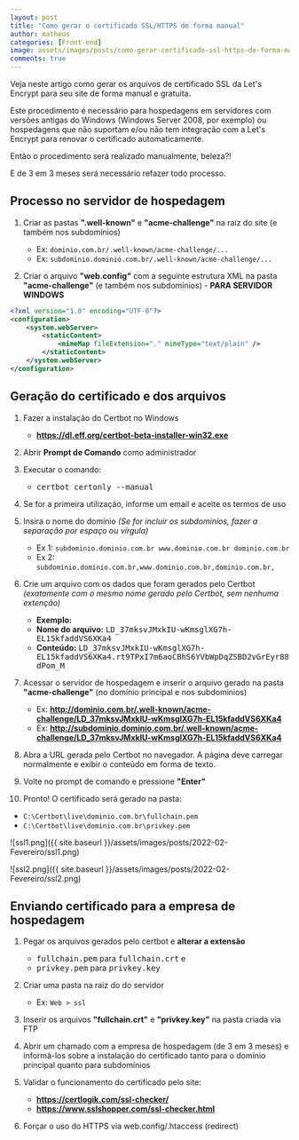 ```yaml
---
layout: post
title: "Como gerar o certificado SSL/HTTPS de forma manual"
author: matheus
categories: [Front-end]
image: assets/images/posts/como-gerar-certificado-ssl-https-de-forma-manual.jpg
comments: true
---
```


Veja neste artigo como gerar os arquivos de certificado SSL da Let's Encrypt para seu site de forma manual e gratuita.

Este procedimento é necessário para hospedagens em servidores com versões antigas do Windows (Windows Server 2008, por exemplo) ou hospedagens que não suportam e/ou não tem integração com a Let's Encrypt para renovar o certificado automaticamente.

Então o procedimento será realizado manualmente, beleza?!

E de 3 em 3 meses será necessário refazer todo processo.

## Processo no servidor de hospedagem

1. Criar as pastas **".well-known"** e **"acme-challenge"** na raiz do site (e também nos subdomínios)

   - Ex: `dominio.com.br/.well-known/acme-challenge/...`
   - Ex: `subdominio.dominio.com.br/.well-known/acme-challenge/...`

2. Criar o arquivo **"web.config"** com a seguinte estrutura XML na pasta **"acme-challenge"** (e também nos subdomínios) - **PARA SERVIDOR WINDOWS**

```xml
<?xml version="1.0" encoding="UTF-8"?>
<configuration>
    <system.webServer>
        <staticContent>
            <mimeMap fileExtension="." mimeType="text/plain" />
        </staticContent>
    </system.webServer>
</configuration>
```

## Geração do certificado e dos arquivos

1. Fazer a instalação do Certbot no Windows

   - **<a href="https://dl.eff.org/certbot-beta-installer-win32.exe" rel="noopener noreferrer">https://dl.eff.org/certbot-beta-installer-win32.exe</a>**

2. Abrir **Prompt de Comando** como administrador

3. Executar o comando:

   - <kbd>certbot certonly --manual</kbd>

4. Se for a primeira utilização, informe um email e aceite os termos de uso

5. Insira o nome do domínio _(Se for incluir os subdominios, fazer a separação por espaço ou vírgula)_

   - Ex 1: `subdominio.dominio.com.br www.dominio.com.br dominio.com.br`
   - Ex 2: `subdominio.dominio.com.br,www.dominio.com.br,dominio.com.br,`

6. Crie um arquivo com os dados que foram gerados pelo Certbot _(exatamente com o mesmo nome gerado pelo Certbot, sem nenhuma extenção)_

   - **Exemplo:**
   - **Nome do arquivo:** <kbd>LD_37mksvJMxkIU-wKmsglXG7h-EL15kfaddVS6XKa4</kbd>
   - **Conteúdo:** <kbd>LD_37mksvJMxkIU-wKmsglXG7h-EL15kfaddVS6XKa4.rt9TPxI7m6aoCBhS6YVbWpDqZSBD2vGrEyr88dPom_M</kbd>

7. Acessar o servidor de hospedagem e inserir o arquivo gerado na pasta **"acme-challenge"** (no domínio principal e nos subdominios)

   - Ex: **http://dominio.com.br/.well-known/acme-challenge/LD_37mksvJMxkIU-wKmsglXG7h-EL15kfaddVS6XKa4**
   - Ex: **http://subdominio.dominio.com.br/.well-known/acme-challenge/LD_37mksvJMxkIU-wKmsglXG7h-EL15kfaddVS6XKa4**

8. Abra a URL gerada pelo Certbot no navegador. A página deve carregar normalmente e exibir o conteúdo em forma de texto.

9. Volte no prompt de comando e pressione **"Enter"**

10. Pronto! O certificado será gerado na pasta:

- `C:\Certbot\live\dominio.com.br\fullchain.pem`
- `C:\Certbot\live\dominio.com.br\privkey.pem`

![ssl1.png]({{ site.baseurl }}/assets/images/posts/2022-02-Fevereiro/ssl1.png)

![ssl2.png]({{ site.baseurl }}/assets/images/posts/2022-02-Fevereiro/ssl2.png)

## Enviando certificado para a empresa de hospedagem

1. Pegar os arquivos gerados pelo certbot e **alterar a extensão**

   - <kbd>fullchain.pem</kbd> para <kbd>fullchain.crt</kbd> e
   - <kbd>privkey.pem</kbd> para <kbd>privkey.key</kbd>

2. Criar uma pasta na raiz do do servidor

   - Ex: `Web > ssl`

3. Inserir os arquivos **"fullchain.crt"** e **"privkey.key"** na pasta criada via FTP

4. Abrir um chamado com a empresa de hospedagem (de 3 em 3 meses) e informá-los sobre a instalação do certificado tanto para o domínio principal quanto para subdomínios

5. Validar o funcionamento do certificado pelo site:

   - **<a href="https://certlogik.com/ssl-checker/" rel="noopener noreferrer">https://certlogik.com/ssl-checker/</a>**
   - **<a href="https://www.sslshopper.com/ssl-checker.html" rel="noopener noreferrer">https://www.sslshopper.com/ssl-checker.html</a>**

6. Forçar o uso do HTTPS via web.config/.htaccess (redirect)
